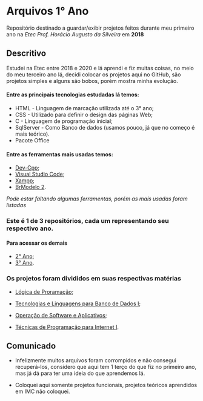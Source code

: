 # Arquivos 1° Ano 

Repositório destinado a guardar/exibir projetos feitos durante meu primeiro ano na _Etec Prof. Horácio Augusto da Silveira_ em **2018**

## Descritivo

Estudei na Etec entre 2018 e 2020 e lá aprendi e fiz muitas coisas, no meio do meu terceiro ano lá, decidi colocar os projetos aqui no GitHub, são projetos simples e alguns são bobos, porém mostra minha evolução.

#### Entre as principais tecnologias estudadas lá temos:

* HTML - Linguagem de marcação utilizada até o 3° ano;
* CSS - Utilizado para definir o design das páginas Web;
* C - Linguagem de programação inicial;
* SqlServer - Como Banco de dados (usamos pouco, já que no começo é mais teórico).
* Pacote Office

#### Entre as ferramentas mais usadas temos:

* [Dev-Cpp](https://sourceforge.net/projects/orwelldevcpp/);
* [Visual Studio Code](https://code.visualstudio.com);
* [Xampp](https://www.apachefriends.org/pt_br/index.html);
* [BrModelo 2](http://www.sis4.com/brModelo/antigo.html).

_Pode estar faltando algumas ferramentas, porém as mais usadas foram listadas_

### Este é 1 de 3 repositórios, cada um representando seu respectivo ano.

#### Para acessar os demais
* [2° Ano](https://github.com/SFV-CORE/ETEC2);
* [3° Ano](https://github.com/SFV-CORE/ETEC3).


### Os projetos foram divididos em suas respectivas matérias

* [Lógica de Proramação](https://github.com/SFV-CORE/ETEC1/tree/master/Logica_programacao);

* [Tecnologias e Linguagens para Banco de Dados I](https://github.com/SFV-CORE/ETEC1/tree/master/Tecnologias_Linguagens_BD_1);

* [Operação de Software e Aplicativos](https://github.com/SFV-CORE/ETEC1/tree/master/Operacao_Software_Aplicativo);

* [Técnicas de Programação para Internet I](https://github.com/SFV-CORE/ETEC1/tree/master/Tecnicas_Programacao_internet_1).


## Comunicado

* Infelizmente muitos arquivos foram corrompidos e não consegui recuperá-los, considero que aqui tem 1 terço do que fiz no primeiro ano, mas já dá para ter uma ideia do que aprendemos lá.

* Coloquei aqui somente projetos funcionais, projetos teóricos aprendidos em IMC não coloquei.

